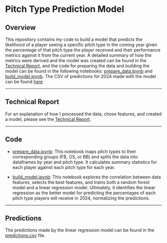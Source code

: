 # Pitch Type Prediction Model

## Overview

This repository contains my code to build a model that predicts the likelihood of a player seeing a specific pitch type in the coming year given the percentage of that pitch type the player received and their performance metrics against it from the current year. A detailed summary of how the metrics were derived and the model was created can be found in the [Technical Report](YOUR_GOOGLE_DOC_LINK_HERE), and the code for preparing the data and building the model can be found in the following notebooks: [prepare_data.ipynb](./prepare_data.ipynb) and [build_model.ipynb](./build_model.ipynb). The CSV of predictions for 2024 made with the model can be found [here](./predictions.csv)

---

## Technical Report

For an explanation of how I processed the data, chose features, and created a model, please see the [Technical Report](YOUR_GOOGLE_DOC_LINK_HERE).

---

## Code

- [prepare_data.ipynb](./prepare_data.ipynb): This notebook maps pitch types to their corresponding groups (FB, OS, or BB) and splits the data into dataframes by year and pitch type. It calculates summary statistics for each player against each pitch type for each year.

- [build_model.ipynb](./build_model.ipynb): This notebook explores the correlation between data features, selects the best features, and trains both a random forest model and a linear regression model. Ultimately, it identifies the linear regression as the better model for predicting the percentages of each pitch type players will receive in 2024, normalizing the predictions.


---

## Predictions

The predictions made by the linear regression model can be found in the [predictions.csv](./predictions.csv) file.
